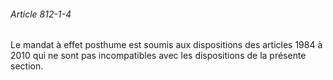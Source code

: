 ###### Article 812-1-4

Le mandat à effet posthume est soumis aux dispositions des articles 1984 à 2010 qui ne sont pas incompatibles avec les dispositions de la présente section.


